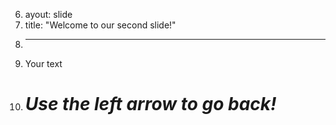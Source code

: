 6. ayout: slide
7. title: "Welcome to our second slide!"
8. ---
9. Your text
10. # _Use the left arrow to go back!_
